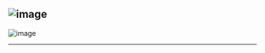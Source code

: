 

![image](https://github.com/ci-ai/AGI-Survey-2022/assets/4322266/04e28239-aafd-43db-a1da-9a7aacea9d6c)
-------------------
![image](https://github.com/ci-ai/AGI-Survey-2022/assets/4322266/4747ac6f-d6c7-42a7-b495-b3cc53e644bd)

--------------

